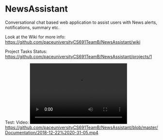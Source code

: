 # NewsAssistant

Conversational chat based web application to assist users with News alerts, notifications, summary etc.

Look at the Wiki for more info:
https://github.com/paceuniversityCS691TeamB/NewsAssistant/wiki

Project Tasks Status:
https://github.com/paceuniversityCS691TeamB/NewsAssistant/projects/1

Test:
Video:
<video src="https://github.com/paceuniversityCS691TeamB/NewsAssistant/blob/master/Documentation/2018-12-22%2020-31-05.mp4" width="320" height="200" controls preload></video>
https://github.com/paceuniversityCS691TeamB/NewsAssistant/blob/master/Documentation/2018-12-22%2020-31-05.mp4
